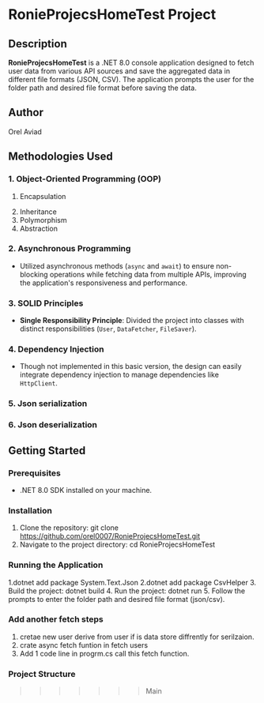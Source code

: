 # RonieProjecsHomeTest Project

## Description

**RonieProjecsHomeTest** is a .NET 8.0 console application designed to fetch user data from various API sources and save the aggregated data in different file formats (JSON, CSV). The application prompts the user for the folder path and desired file format before saving the data.

## Author

Orel Aviad

## Methodologies Used
### 1. Object-Oriented Programming (OOP)
1) Encapsulation
2. Inheritance
3. Polymorphism
4. Abstraction
### 2. Asynchronous Programming
- Utilized asynchronous methods (`async` and `await`) to ensure non-blocking operations while fetching data from multiple APIs, improving the application's responsiveness and performance.

### 3. SOLID Principles
- **Single Responsibility Principle**: Divided the project into classes with distinct responsibilities (`User`, `DataFetcher`, `FileSaver`).

### 4. Dependency Injection
- Though not implemented in this basic version, the design can easily integrate dependency injection to manage dependencies like `HttpClient`.
### 5. Json serialization

### 6. Json deserialization

## Getting Started

### Prerequisites

- .NET 8.0 SDK installed on your machine.

### Installation

1. Clone the repository:
    git clone https://github.com/orel0007/RonieProjecsHomeTest.git
2. Navigate to the project directory:
    cd RonieProjecsHomeTest

### Running the Application

1.dotnet add package System.Text.Json
2.dotnet add package CsvHelper
3.   Build the project:
    dotnet build
4. Run the project:
    dotnet run
5. Follow the prompts to enter the folder path and desired file format (json/csv).

### Add another fetch steps
1. cretae new user derive from user if is data store diffrently for serilzaion.
2. crate async fetch funtion in fetch users
3. Add 1 code line in progrm.cs call this fetch function.
   
### Project Structure
>>>>>>> Main
